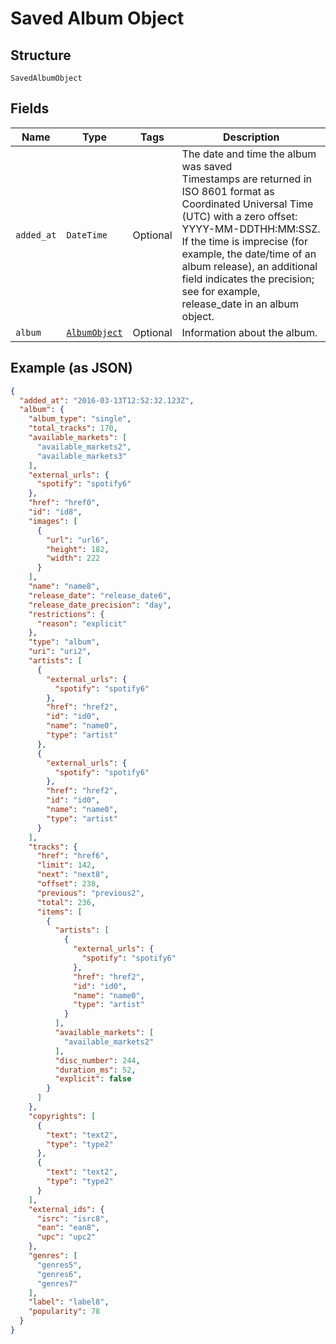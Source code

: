 
# Saved Album Object

## Structure

`SavedAlbumObject`

## Fields

| Name | Type | Tags | Description |
|  --- | --- | --- | --- |
| `added_at` | `DateTime` | Optional | The date and time the album was saved<br>Timestamps are returned in ISO 8601 format as Coordinated Universal Time (UTC) with a zero offset: YYYY-MM-DDTHH:MM:SSZ.<br>If the time is imprecise (for example, the date/time of an album release), an additional field indicates the precision; see for example, release_date in an album object. |
| `album` | [`AlbumObject`](../../doc/models/album-object.md) | Optional | Information about the album. |

## Example (as JSON)

```json
{
  "added_at": "2016-03-13T12:52:32.123Z",
  "album": {
    "album_type": "single",
    "total_tracks": 170,
    "available_markets": [
      "available_markets2",
      "available_markets3"
    ],
    "external_urls": {
      "spotify": "spotify6"
    },
    "href": "href0",
    "id": "id8",
    "images": [
      {
        "url": "url6",
        "height": 182,
        "width": 222
      }
    ],
    "name": "name8",
    "release_date": "release_date6",
    "release_date_precision": "day",
    "restrictions": {
      "reason": "explicit"
    },
    "type": "album",
    "uri": "uri2",
    "artists": [
      {
        "external_urls": {
          "spotify": "spotify6"
        },
        "href": "href2",
        "id": "id0",
        "name": "name0",
        "type": "artist"
      },
      {
        "external_urls": {
          "spotify": "spotify6"
        },
        "href": "href2",
        "id": "id0",
        "name": "name0",
        "type": "artist"
      }
    ],
    "tracks": {
      "href": "href6",
      "limit": 142,
      "next": "next8",
      "offset": 238,
      "previous": "previous2",
      "total": 236,
      "items": [
        {
          "artists": [
            {
              "external_urls": {
                "spotify": "spotify6"
              },
              "href": "href2",
              "id": "id0",
              "name": "name0",
              "type": "artist"
            }
          ],
          "available_markets": [
            "available_markets2"
          ],
          "disc_number": 244,
          "duration_ms": 52,
          "explicit": false
        }
      ]
    },
    "copyrights": [
      {
        "text": "text2",
        "type": "type2"
      },
      {
        "text": "text2",
        "type": "type2"
      }
    ],
    "external_ids": {
      "isrc": "isrc8",
      "ean": "ean8",
      "upc": "upc2"
    },
    "genres": [
      "genres5",
      "genres6",
      "genres7"
    ],
    "label": "label8",
    "popularity": 78
  }
}
```

